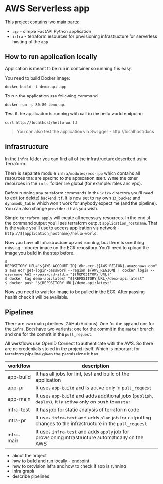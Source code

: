 # AWS Serverless app

This project contains two main parts:
- `app` - simple FastAPI Python application
- `infra` - terraform resources for provisioning infrastructure for serverless hosting of the `app`

## How to run application locally

Application is meant to be run in container so running it is easy.

You need to build Docker image:
```
docker build -t demo-api app
```
To run the application use following command:
```
docker run -p 80:80 demo-api
```
Test if the application is running with call to the hello world endpoint:
```
curl http://localhost/hello-world
```
> You can also test the application via Swagger - http://localhost/docs

## Infrastructure

In the `infra` folder you can find all of the infrastructure described using Terraform.

There is separate module `infra/modules/ecs-app` which contains all resources that are specific to the application itself. While the other resources in the `infra` folder are global (for example: roles and vpc).

Before running any terraform commands in the `infra` directory you'll need to edit (or delete) `backend.tf`. It is now set to my own `s3_bucket` and `dynamodb_table` which won't work for anybody expect me (and the pipeline). You can also change `provider.tf` as you wish.

Simple `terraform apply` will create all necessary resources. In the end of the command output you'll see terraform output `application_hostname`. That is the value you'll use to access application via network - `http://${application_hostname}/hello-world`.

Now you have all infrastructure up and running, but there is one thing missing - docker image on the ECR repository. You'll need to upload the image you build in the step before.
```
$ REPOSITORY_URL="${AWS_ACCOUNT_ID}.dkr.ecr.${AWS_REGION}.amazonaws.com"
$ aws ecr get-login-password --region ${AWS_REGION} | docker login --username AWS --password-stdin "${REPOSITORY_URL}"
$ docker tag demo-api:latest "${REPOSITORY_URL}/demo-api:latest"
$ docker push "${REPOSITORY_URL}/demo-api:latest"
```

Now you need to wait for image to be pulled in the ECS. After passing health check it will be available.

## Pipelines

There are two main pipelines (GitHub Actions). One for the `app` and one for the `infra`. Both have two variants: one for the commit in the `master` branch and one for the commit in the `pull_request`.

All workflows use OpenID Connect to authenticate with the AWS. So there are no credentials stored in the project itself. Which is important for terraform pipeline given the permissions it has.

| workflow | description |
|---|---|
| app-build | It has all jobs for lint, test and build of the application |
| app-pr | It uses `app-build` and is active only in `pull_request` |
| app-main | It uses `app-build` and adds additional jobs (`publish`, `deploy`), it is active only on push to `master` |
| infra-test | It has job for static analysis of terraform code |
| infra-pr | It uses `infra-test` and adds `plan` job for outputting changes to the infrastructure in the `pull_request` |
| infra-main | It uses `infra-test` and adds `apply` job for provisioning infrastructure automatically on the AWS |  

- about the project
- how to build and run locally - endpoint
- how to provision infra and how to check if app is running
- infra graph
- describe pipelines
